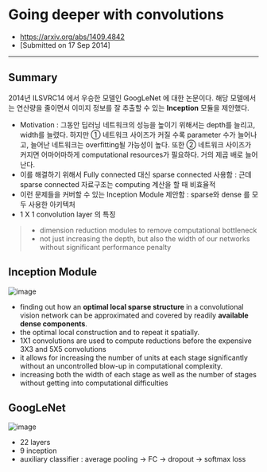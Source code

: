# Going deeper with convolutions
- https://arxiv.org/abs/1409.4842
- [Submitted on 17 Sep 2014]
---
## Summary
2014년 ILSVRC14 에서 우승한 모델인 GoogLeNet 에 대한 논문이다. 해당 모델에서는 연산량을 줄이면서 이미지 정보를 잘 추출할 수 있는 **Inception** 모듈을 제안했다.

- Motivation : 그동안 딥러닝 네트워크의 성능을 높이기 위해서는 depth를 늘리고, width를 늘렸다. 하지만 ① 네트워크 사이즈가 커질 수록 parameter 수가 늘어나고, 늘어난 네트워크는 overfitting될 가능성이 높다. 또한 ② 네트워크 사이즈가 커지면 어마어마하게 computational resources가 필요하다. 거의 제곱 배로 늘어난다.
- 이를 해결하기 위해서 Fully connected 대신  sparse connected 사용함 : 근데 sparse connected 자료구조는 computing 계산을 할 때 비효율적
- 이런 문제들을 커버할 수 있는 Inception Module 제안함 : sparse와 dense 를 모두 사용한 아키텍처
- 1 X 1 convolution layer 의 특징
> -  dimension reduction modules to remove computational bottleneck
> - not just increasing the depth, but also the width of our networks without significant performance penalty

## Inception Module
![image](https://user-images.githubusercontent.com/70581043/133710294-c50cc26e-bd8b-4e65-b921-54d5df115b76.png)
- finding out how an **optimal local sparse structure** in a convolutional vision network can be approximated and covered by readily **available dense components**.
- the optimal local construction and to repeat it spatially.
- 1X1 convolutions are used to compute reductions before the expensive 3X3 and 5X5 convolutions
- it allows for increasing the number of units at each stage significantly without an uncontrolled blow-up in computational complexity.
- increasing both the width of each stage as well as the number of stages without getting into computational difficulties

## GoogLeNet
![image](https://user-images.githubusercontent.com/70581043/133710997-c6aa76a7-eb6c-455b-af19-fa7eefc318b9.png)
- 22 layers
- 9 inception
- auxiliary classifier : average pooling -> FC -> dropout -> softmax loss 